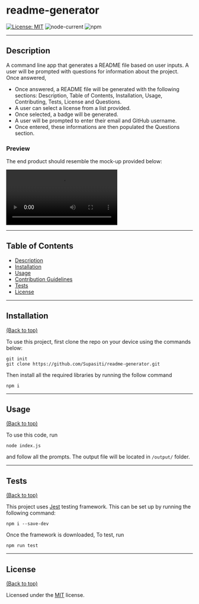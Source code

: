 # readme-generator

[![License: MIT](https://img.shields.io/badge/License-MIT-yellow.svg)](https://opensource.org/licenses/MIT)
![node-current](https://img.shields.io/node/v/inquirer)
![npm](https://img.shields.io/npm/v/jest)


---

## <h2 id="description"> Description </h2>

A command line app that generates a README file based on user inputs. A user will be prompted
with questions for information about the project. Once answered, 
- Once answered, a README file will be generated with the following sections: Description,
Table of Contents, Installation, Usage, Contributing, Tests, License and Questions.
- A user can select a license from a list provided.
- Once selected, a badge will be generated.
- A user will be prompted to enter their email and GitHub username.
- Once entered, these informations are then populated the Questions section. 

### Preview

The end product should resemble the mock-up provided below:

![readme generator demo](./assets/demo/demo.mp4)


---

## <h2 id="table-of-contents"> Table of Contents </h2>

- [Description](#description)
- [Installation](#installation)
- [Usage](#usage)
- [Contribution Guidelines](#contribution)
- [Tests](#tests)
- [License](#license)

---

## <h2 id="installation"> Installation </h2>
[(Back to top)](#table-of-content)

To use this project, first clone the repo on your device using the commands below:

    git init
    git clone https://github.com/Supasiti/readme-generator.git

Then install all the required libraries by running the follow command

    npm i 

---

## <h2 id="usage"> Usage </h2>
[(Back to top)](#table-of-content)

To use this code, run

    node index.js

and follow all the prompts. The output file will be located in `/output/` folder.

---

## <h2 id="tests"> Tests </h2>
[(Back to top)](#table-of-content)

This project uses [Jest](https://jestjs.io) testing framework. This can be set up by running the following command:

    npm i --save-dev

Once the framework is downloaded, To test, run

    npm run test
---

## <h2 id="license"> License </h2>
[(Back to top)](#table-of-content)

Licensed under the [MIT](https://opensource.org/licenses/MIT) license.
